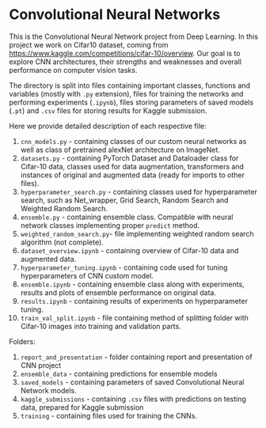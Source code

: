 # Convolutional Neural Networks

This is the Convolutional Neural Network project from Deep Learning. 
In this project we work on Cifar10 dataset, coming from https://www.kaggle.com/competitions/cifar-10/overview. 
Our goal is to explore CNN architectures, their strengths and weaknesses and overall performance on computer vision tasks. 

The directory is split into files containing important classes, functions and variables (mostly with `.py` extension), 
files for training the networks and performing experiments (`.ipynb`), 
files storing parameters of saved models (`.pt`) and 
`.csv` files for storing results for Kaggle submission. 

Here we provide detailed description of each respective file:
1. `cnn_models.py` - containing classes of our custom neural networks as well as class of pretrained alexNet architecture on ImageNet. 
2. `datasets.py` - containing PyTorch Dataset and Dataloader class for Cifar-10 data, classes used for data augmentation, transformers and instances of original and augmented data (ready for imports to other files).
3. `hyperparameter_search.py` - containing classes used for hyperparameter search, such as Net_wrapper, Grid Search, Random Search and Weighted Random Search.
4. `ensemble.py` - containing ensemble class. Compatible with neural network classes implementing proper `predict` method.
5. `weighted_random_search.py`- file implementing weighted random search algorithm (not complete).
6. `dataset_overview.ipynb` - containing overview of Cifar-10 data and augmented data.
7. `hyperparameter_tuning.ipynb` - containing code used for tuning hyperparameters of CNN custom model.
8. `ensemble.ipynb` - containing ensemble class along with experiments, results and plots of ensemble performance on original data.
9. `results.ipynb` - containing results of experiments on hyperparameter tuning.
10. `train_val_split.ipynb` - file containing method of splitting folder with Cifar-10 images into training and validation parts.

Folders: 
1. `report_and_presentation` - folder containing report and presentation of CNN project
2. `ensemble_data` - containing predictions for ensemble models
3. `saved_models` - containing parameters of saved Convolutional Neural Network models.
4. `kaggle_submissions` - containing `.csv` files with predictions on testing data, prepared for Kaggle submission
5. `training` - containing files used for training the CNNs.
